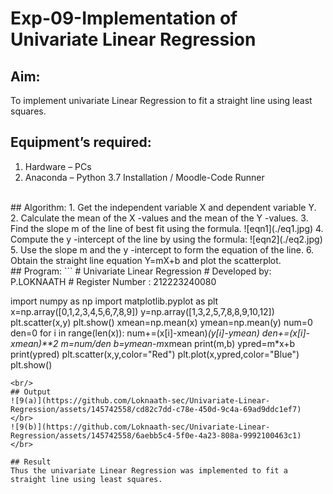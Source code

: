 # Exp-09-Implementation of Univariate Linear Regression
## Aim:
To implement univariate Linear Regression to fit a straight line using least squares.
<br/>
## Equipment’s required:
1.	Hardware – PCs
2.	Anaconda – Python 3.7 Installation / Moodle-Code Runner
<br/>
## Algorithm:
1.	Get the independent variable X and dependent variable Y.
2.	Calculate the mean of the X -values and the mean of the Y -values.
3.	Find the slope m of the line of best fit using the formula.
 ![eqn1](./eq1.jpg)
4.	Compute the y -intercept of the line by using the formula:
![eqn2](./eq2.jpg)  
5.	Use the slope m and the y -intercept to form the equation of the line.
6.	Obtain the straight line equation Y=mX+b and plot the scatterplot.
<br/>
## Program:
```
# Univariate Linear Regression
# Developed by: P.LOKNAATH
# Register Number : 212223240080

import numpy as np
import matplotlib.pyplot as plt
x=np.array([0,1,2,3,4,5,6,7,8,9])
y=np.array([1,3,2,5,7,8,8,9,10,12])
plt.scatter(x,y)
plt.show()
xmean=np.mean(x)
ymean=np.mean(y)
num=0
den=0
for i in range(len(x)):
    num+=(x[i]-xmean)*(y[i]-ymean)
    den+=(x[i]-xmean)**2
m=num/den
b=ymean-m*xmean
print(m,b)
ypred=m*x+b
print(ypred)
plt.scatter(x,y,color="Red")
plt.plot(x,ypred,color="Blue")
plt.show()

```
<br/>
## Output
![9(a)](https://github.com/Loknaath-sec/Univariate-Linear-Regression/assets/145742558/cd82c7dd-c78e-450d-9c4a-69ad9ddc1ef7)
</br>
![9(b)](https://github.com/Loknaath-sec/Univariate-Linear-Regression/assets/145742558/6aebb5c4-5f0e-4a23-808a-9992100463c1)
</br>

## Result
Thus the univariate Linear Regression was implemented to fit a straight line using least squares.
